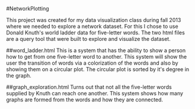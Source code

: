 #NetworkPlotting

This project was created for my data visualization class during fall 2013 where we needed to explore a network dataset.  For this I chose to 
use Donald Knuth's world ladder data for five-letter words.  The two html files are a query tool that were built to explore and visualize the dataset.

##word_ladder.html
This is a system that has the ability to show a person how to get from one five-letter word to another.  This system will show the user the transition
of words via a colorization of the words and also by showing them on a circular plot.  The circular plot is sorted by it's degree in the graph.

##graph_exploration.html
Turns out that not all the five-letter words supplied by Knuth can reach one another.  This system shows how many graphs are formed from the words
and how they are connected.
